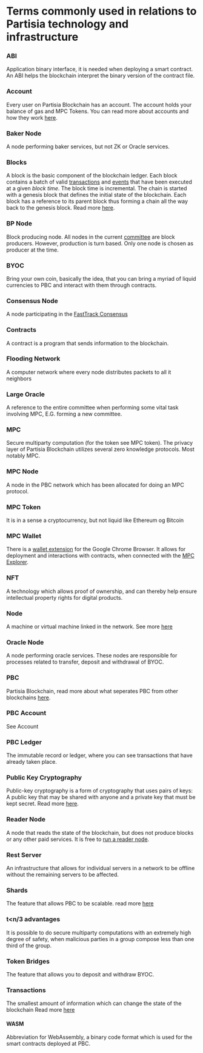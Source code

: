 # Terms commonly used in relations to Partisia technology and infrastructure


### ABI
Application binary interface, it is needed when deploying a smart contract. An ABI helps the blockchain interpret the binary version of the contract file.

### Account
Every user on Partisia Blockchain has an account. The account holds your balance of gas and MPC Tokens. You can read more about accounts and how they work [here](accounts.md).

### Baker Node
A node performing baker services, but not ZK or Oracle services.

### Blocks
A block is the basic component of the blockchain ledger. Each block contains a batch of valid [transactions](transactions.md) and [events](events.md) that have been executed at a given *block time*. The block time is incremental. The chain is started with a genesis block that defines the initial state of the blockchain. Each block has a reference to its parent block thus forming a chain all the way back to the genesis block. Read more [here](block.md).

### BP Node
Block producing node. All nodes in the current [committee](https://mpcexplorer.com/validators) are block producers. However, production is turn based. Only one node is chosen as producer at the time.

### BYOC 
Bring your own coin, basically the idea, that you can bring a myriad of liquid currencies to PBC and interact with them through contracts.

### Consensus Node
A node participating in the [FastTrack Consensus](consensus.md)

### Contracts  
A contract is a program that sends information to the blockchain.

### Flooding Network 
A computer network where every node distributes packets to all it neighbors

### Large Oracle
A reference to the entire committee when performing some vital task involving MPC, E.G. forming a new committee.

### MPC
Secure multiparty computation (for the token see MPC token). The privacy layer of Partisia Blockchain utilizes several zero knowledge protocols. Most notably MPC.

### MPC Node
A node in the PBC network which has been allocated for doing an MPC protocol.

### MPC Token 
It is in a sense a cryptocurrency, but not liquid like Ethereum og Bitcoin

### MPC Wallet
There is a [wallet extension](https://chrome.google.com/webstore/detail/partisia-wallet/gjkdbeaiifkpoencioahhcilildpjhgh) for the Google Chrome Browser. It allows for deployment and interactions with contracts, when connected with the [MPC Explorer](https://mpcexplorer.com/). 

### NFT 
A technology which allows proof of ownership, and can thereby help ensure intellectual property rights for digital products.

### Node 
A machine or virtual machine linked in the network. See more [here](whatisano.md)

### Oracle Node
A node performing oracle services. These nodes are responsible for processes related to transfer, deposit and withdrawal of BYOC.

### PBC 
Partisia Blockchain, read more about what seperates PBC from other blockchains [here](introduction.md).

### PBC Account
See Account

### PBC Ledger 
The immutable record or ledger, where you can see transactions that have already taken place.

### Public Key Cryptography
Public-key cryptography is a form of cryptography that uses pairs of keys: A public key that may be shared with anyone and a private key that must be kept secret. Read more [here](keys.md).

### Reader Node
A node that reads the state of the blockchain, but does not produce blocks or any other paid services. It is free to [run a reader node](operator-2-reader.md).

### Rest Server
An infrastructure that allows for individual servers in a network to be offline without the remaining servers to be affected. 

### Shards
The feature that allows PBC to be scalable. read more [here](shards.md)

### t<n/3 advantages
It is possible to do secure multiparty computations with an extremely high degree of safety, when malicious parties in a group compose less than one third of the group.

### Token Bridges
The feature that allows you to deposit and withdraw BYOC.

### Transactions
The smallest amount of information which can change the state of the blockchain Read more [here](transactions.md)

#### WASM
Abbreviation for WebAssembly, a binary code format which is used for the smart contracts deployed at PBC.
